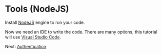# Tools (NodeJS)

Install [NodeJS](http://nodejs.org) engine to run your code. 

Now we need an IDE to write the code. There are many options, this tutorial will use [Visual Studio Code](https://code.visualstudio.com/).

Next: [Authentication](oauth/)